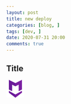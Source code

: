 ```yaml
---
layout: post
title: new deploy
categories: [blog, ]
tags: [dev, ]
date: 2020-07-31 20:00
comments: true
---
```


## Title

![IMGtext](https://github.com/adam-p/markdown-here/raw/main/src/common/images/icon48.png "Describe")
